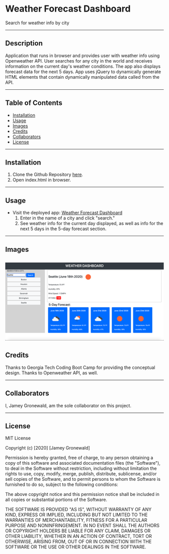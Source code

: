 # Weather Forecast Dashboard
Search for weather info by city

---

## Description
Application that runs in browser and provides user with weather info using Openweather API. User searches for any city in the world and receives information on the current day's weather conditions. The app also displays forecast data for the next 5 days. App uses jQuery to dynamically generate HTML elements that contain dynamically manipulated data called from the API.

---

## Table of Contents

* [Installation](#Installation)
* [Usage](#Usage)
* [Images](#Images)
* [Credits](#Credits)
* [Collaborators](#Collaborators)
* [License](#License)

---

## Installation
1. Clone the Github Repository [here](https://github.com/jameygronewald/weatherForecastApp).
2. Open index.html in browser.

---

## Usage
* Visit the deployed app: [Weather Forecast Dashboard](https://jameygronewald.github.io/weatherForecastApp/)
    1. Enter in the name of a city and click "search."
    2. See weather info for the current day displayed, as well as info for the next 5 days in the 5-day forecast section.

---

## Images
![App with Seattle Weather](./assets/demoImages/seattleWeather.png)
---

## Credits
Thanks to Georgia Tech Coding Boot Camp for providing the conceptual design. Thanks to Openweather API, as well.

---

## Collaborators
I, Jamey Gronewald, am the sole collaborator on this project.

---

## License

MIT License

Copyright (c) [2020] [Jamey Gronewald]

Permission is hereby granted, free of charge, to any person obtaining a copy
of this software and associated documentation files (the "Software"), to deal
in the Software without restriction, including without limitation the rights
to use, copy, modify, merge, publish, distribute, sublicense, and/or sell
copies of the Software, and to permit persons to whom the Software is
furnished to do so, subject to the following conditions:

The above copyright notice and this permission notice shall be included in all
copies or substantial portions of the Software.

THE SOFTWARE IS PROVIDED "AS IS", WITHOUT WARRANTY OF ANY KIND, EXPRESS OR
IMPLIED, INCLUDING BUT NOT LIMITED TO THE WARRANTIES OF MERCHANTABILITY,
FITNESS FOR A PARTICULAR PURPOSE AND NONINFRINGEMENT. IN NO EVENT SHALL THE
AUTHORS OR COPYRIGHT HOLDERS BE LIABLE FOR ANY CLAIM, DAMAGES OR OTHER
LIABILITY, WHETHER IN AN ACTION OF CONTRACT, TORT OR OTHERWISE, ARISING FROM,
OUT OF OR IN CONNECTION WITH THE SOFTWARE OR THE USE OR OTHER DEALINGS IN THE
SOFTWARE.
